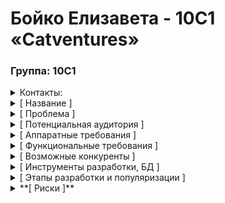 # Бойко Елизавета - 10С1 «Catventures»

### Группа: 10С1
<details>
  <summary>Контакты:</summary>
Vk: @norr_pekar
Tg: @timidus_agnus
Яндекс почта: lizzaboyko@yandex.ru
Гугл почта: izrafel72@gmail.com
</details>

<details>
  <summary>[ Название ]</summary>

«Catventures»
(Соединение слов «Cat» и «Adventures»)
</details>

<details>
  <summary>[ Проблема ]</summary>

Серия книг “Коты-Воители” обладает огромной и преданной аудиторией, однако на рынке мобильных игр практически отсутствуют качественные, затягивающие проекты, способные в полной мере передать атмосферу и глубину этой вселенной. Существующие игры в жанре RPG, эксплуатирующие данную тематику, зачастую страдают от ряда серьезных недостатков:
1. *Упрощенная и неинтересная система прокачки персонажа*: Отсутствие глубины и вариативности в развитии персонажа, что приводит к однообразному геймплею и быстрому утомлению игрока.
2. *Отсутствие уникальных задумок и инновационных решений*: Использование устаревших механик и клише, не предлагающих игрокам ничего нового и интересного.
3. *Неинтуитивный и перегруженный интерфейс*: Сложность в освоении игровых механик и навигации по миру, что отпугивает новых игроков и создает дискомфорт для опытных пользователей.
Наша цель: Создать мобильную RPG, которая учтет ошибки предшественников и предложит игрокам увлекательный и захватывающий опыт, близкий сердцу любого поклонника “Котов-Воителей” и любителя кошачьей тематики. Мы стремимся разработать игру, которая не только воспроизведет атмосферу любимой вселенной, но и предложит уникальные и инновационные решения в жанре RPG.
</details>

<details>
  <summary>[ Потенциальная аудитория ]</summary>

Игра ориентирована на широкую аудиторию, включая:
- Нынешние игроки в мобильные RPG с открытым миром: Привлечение пользователей, ищущих новые и интересные проекты в жанре RPG.
- Любители серии книг “Коты-Воители”: Поклонники вселенной, желающие погрузиться в знакомый мир в интерактивном формате.
- Любители котов в возрасте от 14 до 25 лет: Молодая аудитория, интересующаяся мобильными играми и кошачьей тематикой.
- Поклонники античной мифологии (на начальном этапе): Игроки, которых может заинтересовать сеттинг и мифологические элементы.
</details>

<details>
  <summary>[ Аппаратные требования ]</summary>

- Операционная система: Android версия Android 7 и выше.
- Свободное место: 12 ГБ.
- Оперативная память: 3 ГБ.
</details>

<details>
  <summary>[ Функциональные требования ]</summary>

Продукт будет предоставлять следующие возможности:
1. Простая и удобная регистрация аккаунта.
2. Разветвленная система прокачки персонажа с помощью “Древа талантов”, позволяющая создавать уникальных котов-воителей.
3. Получение редких предметов и артефактов за прохождение сложных игровых испытаний.
4. Возможность перерождения персонажа после смерти в одну из мифических рас, получая уникальные навыки и способности.
5. Возможность перехода между различными фракциями, влияющими на игровой процесс и доступные задания.
6. Получение внутриигровой валюты за выполнение ежедневных заданий, уникальных для каждой фракции.
7. Развитая система торговли с использованием внутриигровой валюты.
</details>

<details>
  <summary>[ Возможные конкуренты ]</summary>

1.CatWar: Устаревший интерфейс, неинтересная система прокачки, отсутствие уникальных возможностей для создания персонажа.
2.CatLIFE: Больше форум, чем игра, излишняя зацикленность на каноне, ограниченный игровой процесс.
3.Wild cats: Неудобный интерфейс, сложная система прокачки, закрытые фракции без возможности вступления.
</details>

<details>
  <summary>[ Инструменты разработки, БД ]</summary>

Язык программирования: Java.
База данных: Firebase Realtime Database
</details>

<details>
  <summary>[ Этапы разработки и популяризации ]</summary>

1. Планирование и анализ: Определение ключевых особенностей игры, целевой аудитории и функциональных требований. Проведение опроса пользователей игр-конкурентов для выявления их потребностей и предпочтений.
2. Привлечение аудитории: Активное продвижение проекта в социальных сетях (ВКонтакте, Telegram, TikTok и др.) для формирования сообщества и получения обратной связи.
3. Разработка концепции и прототипа: Создание концептуальной схемы игры, определение основного функционала и разработка прототипа для тестирования основных механик.
4. Разработка дизайна и оформления: Создание визуального стиля игры, разработка 2D-моделей персонажей, анимаций, интерфейсов и игрового окружения.
5. Разработка основных игровых механик: Реализация базовых функций, включая управление персонажами, внутриигровую экономику, боевую систему, систему талантов и фракций.
6. Тестирование и отладка: Проведение тщательного тестирования игры для выявления и исправления ошибок, оптимизация кода и балансировка игрового процесса.
7. Публикация и поддержка: Публикация приложения в Google Play Store, активная работа с отзывами пользователей, исправление ошибок и добавление нового контента.
8. Подготовка к защите: Сбор данных о процессе разработки, анализ результатов тестирования и определение успешности проекта.
</details>

<details>
  <summary>**[ Риски ]**</summary>
